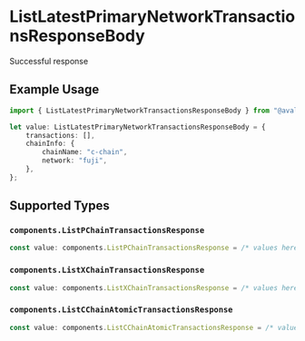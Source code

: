 # ListLatestPrimaryNetworkTransactionsResponseBody

Successful response

## Example Usage

```typescript
import { ListLatestPrimaryNetworkTransactionsResponseBody } from "@avalabs/avalanche-sdk/models/operations";

let value: ListLatestPrimaryNetworkTransactionsResponseBody = {
    transactions: [],
    chainInfo: {
        chainName: "c-chain",
        network: "fuji",
    },
};
```

## Supported Types

### `components.ListPChainTransactionsResponse`

```typescript
const value: components.ListPChainTransactionsResponse = /* values here */
```

### `components.ListXChainTransactionsResponse`

```typescript
const value: components.ListXChainTransactionsResponse = /* values here */
```

### `components.ListCChainAtomicTransactionsResponse`

```typescript
const value: components.ListCChainAtomicTransactionsResponse = /* values here */
```

